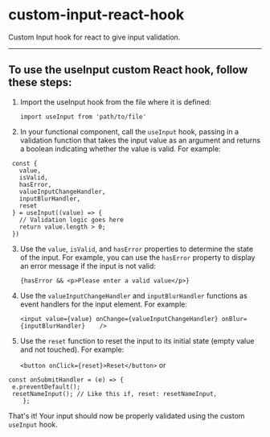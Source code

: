 # custom-input-react-hook
Custom Input hook for react to give input validation. 
<hr> 
<h2>To use the useInput custom React hook, follow these steps:</h2>


1. Import the useInput hook from the file where it is defined:

   ```import useInput from 'path/to/file'```
   

2. In your functional component, call the `useInput` hook, passing in a validation function that takes the input value as an argument and returns a boolean indicating whether the value is valid. For example:

 ```const MyComponent = () => {
  const {
    value,
    isValid,
    hasError,
    valueInputChangeHandler,
    inputBlurHandler,
    reset
  } = useInput((value) => {
    // Validation logic goes here
    return value.length > 0;
  })
   ```
  

3. Use the `value`, `isValid`, and `hasError` properties to determine the state of the input. For example, you can use the `hasError` property to display an error message if the input is not valid:

   ```{hasError && <p>Please enter a valid value</p>}```


4. Use the `valueInputChangeHandler` and `inputBlurHandler` functions as event handlers for the input element. For example:

   ```<input value={value} onChange={valueInputChangeHandler} onBlur={inputBlurHandler}    />```


5. Use the `reset` function to reset the input to its initial state (empty value and not touched). For example:

   ```<button onClick={reset}>Reset</button>```
or
``` 
const onSubmitHandler = (e) => {
 e.preventDefault();
 resetNameInput(); // Like this if, reset: resetNameInput,
    };
```


That's it! Your input should now be properly validated using the custom `useInput` hook.
